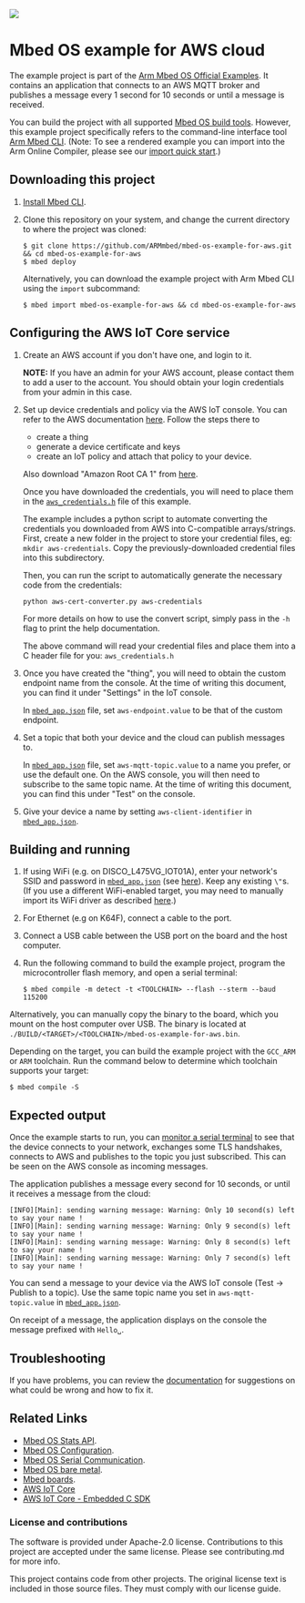 ![](./resources/official_armmbed_example_badge.png)

# Mbed OS example for AWS cloud

The example project is part of the [Arm Mbed OS Official Examples](https://os.mbed.com/code/). It contains an application that connects to an AWS MQTT broker and publishes a message every 1 second for 10 seconds or until a message is received.

You can build the project with all supported [Mbed OS build tools](https://os.mbed.com/docs/mbed-os/latest/tools/index.html). However, this example project specifically refers to the command-line interface tool [Arm Mbed CLI](https://github.com/ARMmbed/mbed-cli#installing-mbed-cli).
(Note: To see a rendered example you can import into the Arm Online Compiler, please see our [import quick start](https://os.mbed.com/docs/mbed-os/latest/quick-start/online-with-the-online-compiler.html#importing-the-code).)

## Downloading this project
1. [Install Mbed CLI](https://os.mbed.com/docs/mbed-os/latest/quick-start/offline-with-mbed-cli.html).

1. Clone this repository on your system, and change the current directory to where the project was cloned:

    ```
    $ git clone https://github.com/ARMmbed/mbed-os-example-for-aws.git && cd mbed-os-example-for-aws
    $ mbed deploy
    ```

    Alternatively, you can download the example project with Arm Mbed CLI using the `import` subcommand:

    ```
    $ mbed import mbed-os-example-for-aws && cd mbed-os-example-for-aws
    ```


## Configuring the AWS IoT Core service

1. Create an AWS account if you don't have one, and login to it.

    __NOTE:__ If you have an admin for your AWS account, please contact them to add a user to the account. You should obtain your login credentials from your admin in this case.

1. Set up device credentials and policy via the AWS IoT console. You can refer to the AWS documentation [here](https://docs.aws.amazon.com/iot/latest/developerguide/iot-gs.html). Follow the steps there to

    * create a thing
    * generate a device certificate and keys
    * create an IoT policy and attach that policy to your device.

    Also download "Amazon Root CA 1" from [here](https://docs.aws.amazon.com/iot/latest/developerguide/server-authentication.html#server-authentication-certs).

    Once you have downloaded the credentials, you will need to place them in the [`aws_credentials.h`](./aws_credentials.h) file of this example.
    
    The example includes a python script to automate converting the credentials you downloaded from AWS into C-compatible arrays/strings. First, create a new folder in the project to store your credential files, eg: `mkdir aws-credentials`. Copy the previously-downloaded credential files into this subdirectory.
    
    Then, you can run the script to automatically generate the necessary code from the credentials:
    
    ```
    python aws-cert-converter.py aws-credentials
    ```
    
    For more details on how to use the convert script, simply pass in the `-h` flag to print the help documentation.
    
    The above command will read your credential files and place them into a C header file for you: `aws_credentials.h`

1. Once you have created the "thing", you will need to obtain the custom endpoint name from the console. At the time of writing this document, you can find it under "Settings" in the IoT console.

    In [`mbed_app.json`](./mbed_app.json) file, set `aws-endpoint.value` to be that of the custom endpoint.

1. Set a topic that both your device and the cloud can publish messages to.

   In [`mbed_app.json`](./mbed_app.json) file, set `aws-mqtt-topic.value` to a name you prefer, or use the default one. On the AWS console, you will then need to subscribe to the same topic name. At the time of writing this document, you can find this under "Test" on the console.

1. Give your device a name by setting `aws-client-identifier` in [`mbed_app.json`](./mbed_app.json).

## Building and running

1. If using WiFi (e.g. on DISCO_L475VG_IOT01A), enter your network's SSID and password in [`mbed_app.json`](./mbed_app.json) (see [here](https://github.com/ARMmbed/mbed-os-example-wifi/blob/master/README.md#getting-started)). Keep any existing `\"`s. (If you use a different WiFi-enabled target, you may need to manually import its WiFi driver as described [here](https://github.com/ARMmbed/mbed-os-example-wifi#supported-hardware).)

1. For Ethernet (e.g on K64F), connect a cable to the port.

1. Connect a USB cable between the USB port on the board and the host computer.

1. <a name="build_cmd"></a> Run the following command to build the example project, program the microcontroller flash memory, and open a serial terminal:
    ```
    $ mbed compile -m detect -t <TOOLCHAIN> --flash --sterm --baud 115200
    ```

Alternatively, you can manually copy the binary to the board, which you mount on the host computer over USB.
The binary is located at `./BUILD/<TARGET>/<TOOLCHAIN>/mbed-os-example-for-aws.bin`.

Depending on the target, you can build the example project with the `GCC_ARM` or `ARM` toolchain. Run the command below to determine which toolchain supports your target:

```
$ mbed compile -S
```

## Expected output

Once the example starts to run, you can [monitor a serial terminal](https://os.mbed.com/docs/mbed-os/v6.0/tutorials/serial-comm.html) to see that the device connects to your network, exchanges some TLS handshakes, connects to AWS and publishes to the topic you just subscribed. This can be seen on the AWS console as incoming messages.

The application publishes a message every second for 10 seconds, or until it receives a message from the cloud:
```
[INFO][Main]: sending warning message: Warning: Only 10 second(s) left to say your name !
[INFO][Main]: sending warning message: Warning: Only 9 second(s) left to say your name !
[INFO][Main]: sending warning message: Warning: Only 8 second(s) left to say your name !
[INFO][Main]: sending warning message: Warning: Only 7 second(s) left to say your name !
```

You can send a message to your device via the AWS IoT console (Test -> Publish to a topic). Use the same topic name you set in `aws-mqtt-topic.value` in [`mbed_app.json`](./mbed_app.json).

On receipt of a message, the application displays on the console the message prefixed with `Hello␣`.

## Troubleshooting
If you have problems, you can review the [documentation](https://os.mbed.com/docs/latest/tutorials/debugging.html) for suggestions on what could be wrong and how to fix it.

## Related Links

* [Mbed OS Stats API](https://os.mbed.com/docs/latest/apis/mbed-statistics.html).
* [Mbed OS Configuration](https://os.mbed.com/docs/latest/reference/configuration.html).
* [Mbed OS Serial Communication](https://os.mbed.com/docs/latest/tutorials/serial-communication.html).
* [Mbed OS bare metal](https://os.mbed.com/docs/mbed-os/latest/reference/mbed-os-bare-metal.html).
* [Mbed boards](https://os.mbed.com/platforms/).
* [AWS IoT Core](https://aws.amazon.com/iot-core/)
* [AWS IoT Core - Embedded C SDK](https://github.com/aws/aws-iot-device-sdk-embedded-C/tree/v4_beta)

### License and contributions

The software is provided under Apache-2.0 license. Contributions to this project are accepted under the same license. Please see contributing.md for more info.

This project contains code from other projects. The original license text is included in those source files. They must comply with our license guide.
